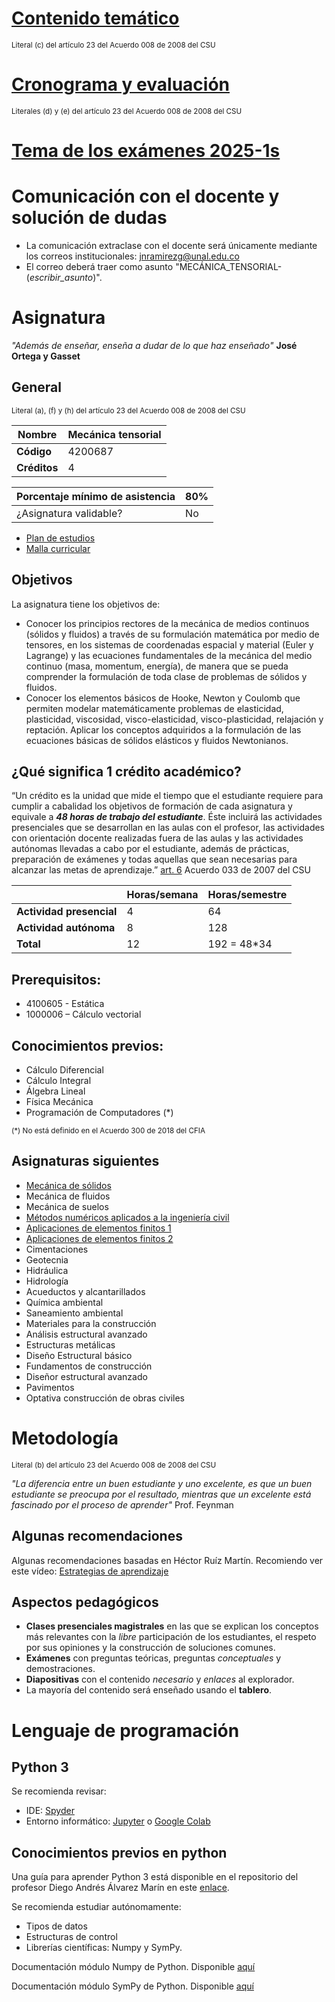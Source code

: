 # [Contenido temático](/docs/contenido_tematico_2.md)
<sub>Literal (c) del artículo 23 del Acuerdo 008 de 2008 del CSU</sub>

# [Cronograma y evaluación](/docs/cronograma_2025-1s.md)
<sub>Literales (d) y (e) del artículo 23 del Acuerdo 008 de 2008 del CSU</sub>

# [Tema de los exámenes 2025-1s](/docs/temas_examenes_2025-1s.md)

# Comunicación con el docente y solución de dudas
- La comunicación extraclase con el docente será únicamente mediante los correos institucionales: jnramirezg@unal.edu.co
- El correo deberá traer como asunto "MECÁNICA_TENSORIAL-(_escribir_asunto_)".

# Asignatura
*"Además de enseñar, enseña a dudar de lo que haz enseñado"* **José Ortega y Gasset**

## General
<sub>Literal (a), (f) y (h) del artículo 23 del Acuerdo 008 de 2008 del CSU	</sub>

| **Nombre**   | Mecánica tensorial  |
| ---          | ---                 |
| **Código**   | 4200687             |
| **Créditos** | 4                   |

| Porcentaje mínimo de asistencia | **80%** |
| ---                             | ---     |
| ¿Asignatura validable?          | No      |

- [Plan de estudios](https://www.legal.unal.edu.co/rlunal/home/doc.jsp?d_i=92461)
- [Malla curricular](http://mallas.manizales.unal.edu.co/facultades/ingenieriaYArquitectura/civil/index.html)


## Objetivos
La asignatura tiene los objetivos de:

- Conocer los principios rectores de la mecánica de medios continuos (sólidos y fluidos) a través de su formulación matemática por medio de tensores, en los sistemas de coordenadas espacial y material (Euler y Lagrange) y las ecuaciones fundamentales de la mecánica del medio continuo (masa, momentum, energía), de manera que se pueda comprender la formulación de toda clase de problemas de sólidos y fluidos. 
- Conocer los elementos básicos de Hooke, Newton y Coulomb que permiten modelar matemáticamente problemas de elasticidad, plasticidad, viscosidad, visco-elasticidad, visco-plasticidad, relajación y reptación. Aplicar los conceptos adquiridos a la formulación de las ecuaciones básicas de sólidos elásticos y fluidos Newtonianos.

## ¿Qué significa 1 crédito académico?

“Un crédito es la unidad que mide el tiempo que el estudiante requiere para cumplir a cabalidad los objetivos de formación de cada asignatura y equivale a ***48 horas de trabajo del estudiante***. Éste incluirá las actividades presenciales que se desarrollan en las aulas con el profesor, las actividades con orientación docente realizadas fuera de las aulas y las actividades autónomas llevadas a cabo por el estudiante, además de prácticas, preparación de exámenes y todas aquellas que sean necesarias para alcanzar las metas de aprendizaje.” [art. 6](http://www.legal.unal.edu.co/rlunal/home/doc.jsp?d_i=34245#6) Acuerdo 033 de 2007 del CSU


|                            | Horas/semana | Horas/semestre |
| ---                        | ---          | ---            |
| **Actividad presencial**   |      4       |       64       |
| **Actividad autónoma**     |      8       |       128       |
| **Total**                  |      12       |   192 = 48*34  |


## Prerequisitos: 
- 4100605 - Estática
- 1000006 – Cálculo vectorial

## Conocimientos previos:
- Cálculo Diferencial
- Cálculo Integral
- Álgebra Lineal
- Física Mecánica
- Programación de Computadores (*)


<sub>(*) No está definido en el Acuerdo 300 de 2018 del CFIA</sub>



## Asignaturas siguientes
- [Mecánica de sólidos](https://github.com/jnramirezg/mecanica_de_solidos)
- Mecánica de fluidos
- Mecánica de suelos
- [Métodos numéricos aplicados a la ingeniería civil](https://github.com/jnramirezg/metodos_numericos_ingenieria_civil)
- [Aplicaciones de elementos finitos 1](https://github.com/diegoandresalvarez/elementosfinitos)
- [Aplicaciones de elementos finitos 2](https://github.com/diegoandresalvarez/elementosfinitos)
- Cimentaciones
- Geotecnia
- Hidráulica
- Hidrología
- Acueductos y alcantarillados
- Química ambiental
- Saneamiento ambiental
- Materiales para la construcción
- Análisis estructural avanzado
- Estructuras metálicas
- Diseño Estructural básico
- Fundamentos de construcción
- Diseñor estructural avanzado
- Pavimentos
- Optativa construcción de obras civiles


# Metodología

<sub>Literal (b) del artículo 23 del Acuerdo 008 de 2008 del CSU</sub>

*"La diferencia entre un buen estudiante y uno excelente, es que un buen estudiante se preocupa por el resultado, mientras que un excelente está fascinado por el proceso de aprender"* Prof. Feynman

## Algunas recomendaciones

Algunas recomendaciones basadas en Héctor Ruíz Martín. Recomiendo ver este vídeo: [Estrategias de aprendizaje](https://www.youtube.com/watch?v=MI-oDMh9dJs)  


## Aspectos pedagógicos

- **Clases presenciales magistrales** en las que se explican los conceptos más relevantes con la *libre* participación de los estudiantes, el respeto por sus opiniones y la construcción de soluciones comunes.
- **Exámenes** con preguntas teóricas, preguntas *conceptuales* y demostraciones.
- **Diapositivas** con el contenido *necesario* y *enlaces* al explorador.
- La mayoría del contenido será enseñado usando el **tablero**.

# Lenguaje de programación
## **Python 3**
Se recomienda revisar:
- IDE: [Spyder](https://www.spyder-ide.org/)
- Entorno informático: [Jupyter](https://jupyter.org/) o [Google Colab](https://colab.research.google.com/)

## Conocimientos previos en python
Una guía para aprender Python 3 está disponible en el repositorio del profesor Diego Andrés Álvarez Marín en este [enlace](https://github.com/diegoandresalvarez/programaciondecomputadores/blob/master/docs/python3/codigos_y_diapositivas.md).

Se recomienda estudiar autónomamente:
- Tipos de datos
- Estructuras de control
- Librerías científicas: Numpy y SymPy.

Documentación módulo Numpy de Python. Disponible [aquí](https://numpy.org/doc/stable/)

Documentación módulo SymPy de Python. Disponible [aquí](https://docs.sympy.org/latest/index.html) 

